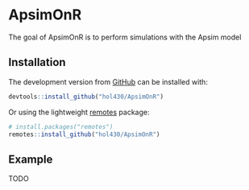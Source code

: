 
<!-- README.md is generated from README.Rmd. Please edit that file -->

# ApsimOnR

<!-- badges: start -->

<!-- badges: end -->

The goal of ApsimOnR is to perform simulations with the Apsim model

## Installation

The development version from [GitHub](https://github.com/) can be
installed with:

``` r
devtools::install_github("hol430/ApsimOnR")
```

Or using the lightweight
[remotes](https://github.com/r-lib/remotes#readme) package:

``` r
# install.packages("remotes")
remotes::install_github("hol430/ApsimOnR")
```

## Example

TODO
